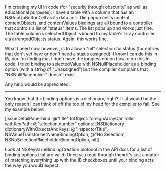 

I'm creating my UI in code (for "security through obscurity" as well as educational purposes). I have a table with a column that has an NSPopUpButtonCell as its data cell. The popup cell's content, contentObjects, and contentValues bindings are all bound to a controller that controls a list of "status" items. The list pops up and works just fine. The table column's selectedObject is bound to my table's array controller via arrangedObjects.status. Again, this works fine.

What I need now, however, is to allow a "nil" selection for status (for entries that don't yet have or don't need a status assigned). I know I can do this in IB, but I'm finding that I don't have the foggiest notion how to do this in code. I tried binding to selectedValue with NSNullPlaceholder as a binding option (with a string of "Unassigned") but the compiler complains that "NSNullPlaceholder" doesn't exist.

Any help would be appreciated.

----

You know that the binding options is a dictionary, right? That would be the only reason I can think of off the top of my head for the compiler to fail. See my example below:

    
[issueDetailPanel bind: @"title"
					  toObject: foreignArrayController
				   withKeyPath: @"selection.number"
					   options: [NSDictionary dictionaryWithObjectsAndKeys:
						   @"InspectorTitle", NSValueTransformerNameBindingOption,
						   @"No Selection", NSNoSelectionPlaceholderBindingOption, nil]];


Look at NSKeyValueBindingCreation protocol in the API docs for a list of binding options that are valid. Once you read through them it's just a matter of matching everything up with the IB checkboxes until your binding acts the way you would expect.
